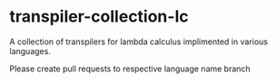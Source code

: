 # transpiler-collection-lc
A collection of transpilers for lambda calculus implimented in various languages.

Please create pull requests to respective language name branch 

